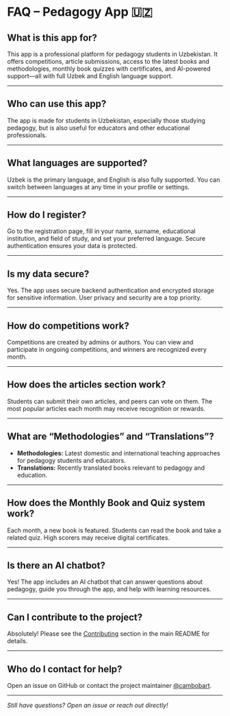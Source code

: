# FAQ – Pedagogy App 🇺🇿

## What is this app for?
This app is a professional platform for pedagogy students in Uzbekistan. It offers competitions, article submissions, access to the latest books and methodologies, monthly book quizzes with certificates, and AI-powered support—all with full Uzbek and English language support.

---

## Who can use this app?
The app is made for students in Uzbekistan, especially those studying pedagogy, but is also useful for educators and other educational professionals.

---

## What languages are supported?
Uzbek is the primary language, and English is also fully supported. You can switch between languages at any time in your profile or settings.

---

## How do I register?
Go to the registration page, fill in your name, surname, educational institution, and field of study, and set your preferred language. Secure authentication ensures your data is protected.

---

## Is my data secure?
Yes. The app uses secure backend authentication and encrypted storage for sensitive information. User privacy and security are a top priority.

---

## How do competitions work?
Competitions are created by admins or authors. You can view and participate in ongoing competitions, and winners are recognized every month.

---

## How does the articles section work?
Students can submit their own articles, and peers can vote on them. The most popular articles each month may receive recognition or rewards.

---

## What are “Methodologies” and “Translations”?
- **Methodologies:** Latest domestic and international teaching approaches for pedagogy students and educators.
- **Translations:** Recently translated books relevant to pedagogy and education.

---

## How does the Monthly Book and Quiz system work?
Each month, a new book is featured. Students can read the book and take a related quiz. High scorers may receive digital certificates.

---

## Is there an AI chatbot?
Yes! The app includes an AI chatbot that can answer questions about pedagogy, guide you through the app, and help with learning resources.

---

## Can I contribute to the project?
Absolutely! Please see the [Contributing](./README.md#contributing) section in the main README for details.

---

## Who do I contact for help?
Open an issue on GitHub or contact the project maintainer [@cambobart](https://github.com/cambobart).

---

_Still have questions? Open an issue or reach out directly!_
